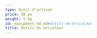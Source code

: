 ```yaml
---
type: Outil d'artisan
price: 50 po
weight: 5 kg
id: equipment_hd.md#outils-de-bricoleur
title: Outils de bricoleur
---
```


